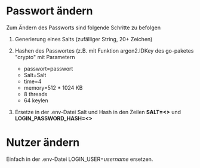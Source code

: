 # Passwort ändern

Zum Ändern des Passworts sind folgende Schritte zu befolgen

1. Generierung eines Salts (zufälliger String, 20+ Zeichen)
2. Hashen des Passwortes (z.B. mit Funktion argon2.IDKey des go-paketes "crypto" mit Parametern
    - passwort=passwort
    - Salt=Salt
    - time=4
    - memory=512 * 1024 KB
    - 8 threads
    - 64 keylen

3. Ersetze in der .env-Datei Salt und Hash in den Zeilen **SALT=<>** und **LOGIN_PASSWORD_HASH=<>**


# Nutzer ändern
Einfach in der .env-Datei LOGIN_USER=*username* ersetzen.
